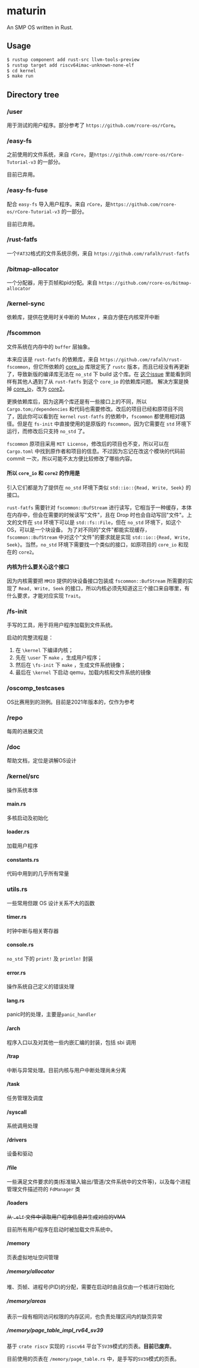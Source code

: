 # maturin

An SMP OS written in Rust.

## Usage

```bash
$ rustup component add rust-src llvm-tools-preview
$ rustup target add riscv64imac-unknown-none-elf
$ cd kernel
$ make run
```

## Directory tree

### /user

用于测试的用户程序。部分参考了 `https://github.com/rcore-os/rCore`。

### /easy-fs

之前使用的文件系统，来自 `rCore`，是`https://github.com/rcore-os/rCore-Tutorial-v3` 的一部分。

目前已弃用。

### /easy-fs-fuse

配合 `easy-fs` 导入用户程序。来自 `rCore`，是`https://github.com/rcore-os/rCore-Tutorial-v3` 的一部分。

目前已弃用。

### /rust-fatfs

一个`FAT32`格式的文件系统示例，来自 `https://github.com/rafalh/rust-fatfs`

### /bitmap-allocator

一个分配器，用于页帧和pid分配。来自 `https://github.com/rcore-os/bitmap-allocator`

### /kernel-sync

依赖库，提供在使用时关中断的 Mutex ，来自方便在内核常开中断

### /fscommon

文件系统在内存中的 `buffer` 层抽象。

本来应该是 `rust-fatfs` 的依赖库，来自 `https://github.com/rafalh/rust-fscommon`，但它所依赖的 [core_io](`https://github.com/jethrogb/rust-core_io`) 库限定死了 `rustc` 版本，而且已经没有再更新了，导致新版的编译库无法在 `no_std` 下 build 这个库。在 [这个issue](https://github.com/jethrogb/rust-core_io/issues/35) 里能看到同样有其他人遇到了从 `rust-fatfs` 到这个 `core_io` 的依赖库问题。
解决方案是换掉 [core_io](`https://github.com/jethrogb/rust-core_io`)，改为 [core2](`https://github.com/technocreatives/core2`)。

更换依赖库后，因为这两个库还是有一些接口上的不同，所以 `Cargo.tom;/dependencies` 和代码也需要修改。改后的项目已经和原项目不同了，因此你可以看到在 `kernel` `rust-fatfs` 的依赖中，`fscommon` 都使用相对路径。但是在 `fs-init` 中直接使用的是原版的 `fscommon`，因为它需要在 `std` 环境下运行，而修改后只支持 `no_std` 了。

`fscommon` 原项目采用 `MIT License`，修改后的项目也不变，所以可以在 `Cargo.toml` 中找到原作者和项目的信息。不过因为忘记在改这个模块的代码前 commit 一次，所以可能不太方便比较修改了哪些内容。

#### 所以 `core_io` 和 `core2` 的作用是

引入它们都是为了提供在 `no_std` 环境下类似 `std::io::{Read, Write, Seek}` 的接口。

`rust-fatfs` 需要针对 `fscommon::BufStream` 进行读写，它相当于一种缓存，本体在内存中，但会在需要的时候读写"文件"，且在 Drop 时也会自动写回"文件"。上文的文件在 `std` 环境下可以是 `std::fs::File`，但在 `no_std` 环境下，如这个OS，可以是一个块设备。
为了对不同的"文件"都能实现缓存，`fscommon::BufStream` 中对这个"文件"的要求就是实现 `std::io::{Read, Write, Seek}`。当然，`no_std` 环境下需要找一个类似的接口，如原项目的 `core_io` 和现在的 `core2`。

#### 内核为什么要关心这个接口

因为内核需要把 `MMIO` 提供的块设备接口包装成 `fscommon::BufStream` 所需要的实现了 `Read, Write, Seek` 的接口，所以内核必须先知道这三个接口来自哪里，有什么要求，才能对应实现 `Trait`。

### /fs-init

手写的工具，用于将用户程序加载到文件系统。

启动的完整流程是：

1. 在 `\kernel` 下编译内核；
2. 先在 `\user` 下 `make` ，生成用户程序；
3. 然后在 `\fs-init` 下 `make` ，生成文件系统镜像；
4. 最后在 `\kernel` 下启动 qemu，加载内核和文件系统的镜像

### /oscomp_testcases

OS比赛用到的测例。目前是2021年版本的，仅作为参考

### /repo

每周的进展交流

### /doc

帮助文档，定位是讲解OS设计

### /kernel/src

操作系统本体

#### main.rs 

多核启动及初始化

#### loader.rs

加载用户程序

#### constants.rs

代码中用到的几乎所有常量

### utils.rs

一些常用但跟 OS 设计关系不大的函数

#### timer.rs

时钟中断与相关寄存器

#### console.rs

`no_std` 下的 `print!` 及 `println!` 封装

#### error.rs

操作系统自己定义的错误处理

#### lang.rs

panic时的处理，主要是`panic_handler`

#### /arch

程序入口以及对其他一些内嵌汇编的封装，包括 sbi 调用

#### /trap

中断与异常处理。目前内核与用户中断处理尚未分离

#### /task

任务管理及调度

#### /syscall

系统调用处理

#### /drivers

设备和驱动

#### /file

一些满足文件要求的类(标准输入输出/管道/文件系统中的文件等)，以及每个进程管理文件描述符的 `FdManager` 类

#### /loaders

<del>从 `.elf` 文件中读取用户程序信息并生成对应的VMA</del>

目前所有用户程序在启动时被加载文件系统中。

#### /memory

页表虚拟地址空间管理

##### /memory/allocator

堆、页帧、进程号(PID)的分配，需要在启动时由且仅由一个核进行初始化

##### /memory/areas

表示一段有相同访问权限的内存区间，也负责处理区间内的缺页异常

##### /memory/page_table_impl_rv64_sv39

基于 `crate riscv` 实现的 `riscv64` 平台下`SV39`模式的页表。**目前已废弃**。

目前使用的页表在 `/memory/page_table.rs` 中，是手写的`SV39`模式的页表。
